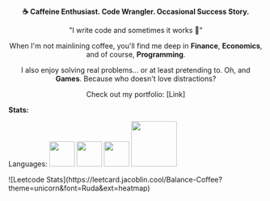 <div align="center">
<b>☕ Caffeine Enthusiast. Code Wrangler. Occasional Success Story.</b>
<p></p>

"I write code and sometimes it works 🙂"

When I'm not mainlining coffee, you'll find me deep in **Finance**, **Economics**, and of course, **Programming**.

I also enjoy solving real problems... or at least pretending to. Oh, and **Games**. Because who doesn't love distractions?

Check out my portfolio: [Link]
</div>

<b>Stats:</b>
<p>
  <span>Languages: </span>
  <img src="https://cdn.jsdelivr.net/gh/devicons/devicon@latest/icons/python/python-original.svg" width="50" height="50"/>
  <img src="https://cdn.jsdelivr.net/gh/devicons/devicon@latest/icons/javascript/javascript-original.svg" width="50" height="50"/>
  <img src="https://cdn.jsdelivr.net/gh/devicons/devicon@latest/icons/cplusplus/cplusplus-original.svg" width="50" height="50"/>
  <img src="https://cdn.jsdelivr.net/gh/devicons/devicon@latest/icons/go/go-original.svg" width="90" height="90"/>        
</p>
![Leetcode Stats](https://leetcard.jacoblin.cool/Balance-Coffee?theme=unicorn&font=Ruda&ext=heatmap)
